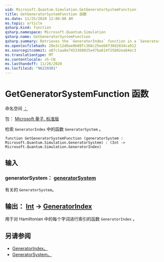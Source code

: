 ```yaml
---
uid: Microsoft.Quantum.Simulation.GetGeneratorSystemFunction
title: GetGeneratorSystemFunction 函数
ms.date: 11/25/2020 12:00:00 AM
ms.topic: article
qsharp.kind: function
qsharp.namespace: Microsoft.Quantum.Simulation
qsharp.name: GetGeneratorSystemFunction
qsharp.summary: Retrieves the `GeneratorIndex` function in a `GeneratorSystem`.
ms.openlocfilehash: 28e3c12d0ae0b08fc368c25eeb6f38d2834ca912
ms.sourcegitcommit: a87c1aa8e7453360025e47ba614f25b02ea84ec3
ms.translationtype: MT
ms.contentlocale: zh-CN
ms.lasthandoff: 11/26/2020
ms.locfileid: "96229301"
---
```

# <a name="getgeneratorsystemfunction-function"></a>GetGeneratorSystemFunction 函数

命名空间 [：](xref:Microsoft.Quantum.Simulation)

包： [Microsoft 量子. 标准版](https://nuget.org/packages/Microsoft.Quantum.Standard)


检索 `GeneratorIndex` 中的函数 `GeneratorSystem` 。

```qsharp
function GetGeneratorSystemFunction (generatorSystem : Microsoft.Quantum.Simulation.GeneratorSystem) : (Int -> Microsoft.Quantum.Simulation.GeneratorIndex)
```


## <a name="input"></a>输入

### <a name="generatorsystem--generatorsystem"></a>generatorSystem： [generatorSystem](xref:Microsoft.Quantum.Simulation.GeneratorSystem)

有关的 `GeneratorSystem`。



## <a name="output--int---generatorindex"></a>输出： [Int](xref:microsoft.quantum.lang-ref.int) -> [GeneratorIndex](xref:Microsoft.Quantum.Simulation.GeneratorIndex)

用于对 Hamiltonian 中的每个字词进行索引的函数 `GeneratorIndex` 。

## <a name="see-also"></a>另请参阅

- [GeneratorIndex。](xref:Microsoft.Quantum.Simulation.GeneratorIndex)
- [GeneratorSystem。](xref:Microsoft.Quantum.Simulation.GeneratorSystem)